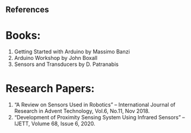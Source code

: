 ##  References

#   Books:
1.	Getting Started with Arduino by Massimo Banzi
2.	Arduino Workshop by John Boxall
3.	Sensors and Transducers by D. Patranabis
# 	Research Papers:
1.	“A Review on Sensors Used in Robotics” – International Journal of Research in Advent Technology, Vol.6, No.11, Nov 2018.
2.	“Development of Proximity Sensing System Using Infrared Sensors” – IJETT, Volume 68, Issue 6, 2020.


